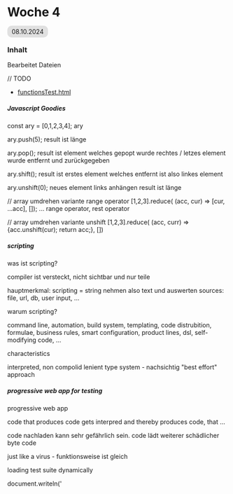 # Woche 4

<span style="background-color: #e0e0e0; border-radius: 10px; padding: 5px 10px;">08.10.2024</span>

### Inhalt

Bearbeitet Dateien

// TODO

- [functionsTest.html](./functionsTest.html)

##### Javascript Goodies

const ary = [0,1,2,3,4];
ary

ary.push(5);
result ist länge

ary.pop();
result ist element welches gepopt wurde
rechtes / letzes element wurde entfernt und zurückgegeben

ary.shift();
result ist erstes element welches entfernt ist
also linkes element

ary.unshift(0);
neues element links anhängen
result ist länge

// array umdrehen variante range operator
[1,2,3].reduce( (acc, cur) => [cur, ...acc], []);
... range operator, rest operator

// array umdrehen variante unshift
[1,2,3].reduce( (acc, curr) => {acc.unshift(cur); return acc;}, [])

##### scripting

was ist scripting?

compiler ist versteckt, nicht sichtbar und nur teile

hauptmerkmal:
scripting = string nehmen also text und auswerten
sources: file, url, db, user input, ...

warum scripting?

command line, automation, build system, templating, code distrubition, formulae, business rules, smart configuration, product lines, dsl, self-modifying code, ...

characteristics

interpreted, non compolid
lenient type system - nachsichtig
"best effort" approach

##### progressive web app for testing

progressive web app

code that produces code gets interpred and thereby produces code, that ...

code nachladen kann sehr gefährlich sein.
code lädt weiterer schädlicher byte code

just like a virus - funktionsweise ist gleich

loading test suite dynamically

document.writeln('<script src="function/function.js"><\/script>');

##### general purpose function plotter

eval function gut für nur eine funktion und nicht für wenn der code mehrmals ausgeführt wird
// side effecting code

Function()
const add = Function('x','y','return x + y');
add(1,2);
add(2,3); // no need to re-parse
// avoid side effects

// todo: how to display?
const f = (\_) => Function("x", "return " + userFunction.value);

display(canvas, f());
userFunction.onchange = (\_) => {
display(canvas, f());
};

f ist eine funktion welche ein funktion body zurück gibt, so muss man nicht mehrmals f = Function setzen

##### excel in the browser

### Wissenwertes / Gelerntes

methode shift und unshift

array umdrehen mit reduce

js ist "best effort"
